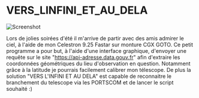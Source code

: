 # VERS_LINFINI_ET_AU_DELA

![Screenshot](https://github.com/tomcdev63/MARCO_CASION/blob/main/IMG/E1_marco_casion_DEMO.gif?raw=true)

Lors de jolies soirées d'été il m'arrive de partir avec des amis admirer le ciel, à l'aide de mon Celestron 9.25 Fastar sur monture CGX GOTO.
Ce petit programme a pour but, à l'aide d'une interface graphique, d'envoyer une requête sur le site "https://api-adresse.data.gouv.fr" afin d'extraire les coordonnées géométriques du lieu d'observation en question.
Notamment grâce à la latitude je pourrais facilement calibrer mon télescope.
De plus la solution "VERS L'INFINI ET AU DELA" est capable de reconnaitre le branchement du telescope via les PORTSCOM et de lancer le script souhaité :)